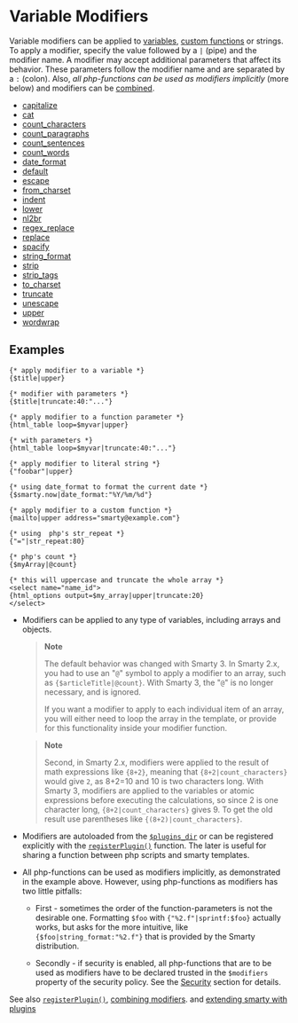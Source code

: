 # Variable Modifiers

Variable modifiers can be applied to
[variables](../language-variables/index.md), [custom functions](../language-custom-functions/index.md)
or strings. To apply a modifier,
specify the value followed by a `|` (pipe) and the modifier name. A
modifier may accept additional parameters that affect its behavior.
These parameters follow the modifier name and are separated by a `:`
(colon). Also, *all php-functions can be used as modifiers implicitly*
(more below) and modifiers can be
[combined](../language-combining-modifiers.md).

- [capitalize](language-modifier-capitalize.md)
- [cat](language-modifier-cat.md)
- [count_characters](language-modifier-count-characters.md)
- [count_paragraphs](language-modifier-count-paragraphs.md)
- [count_sentences](language-modifier-count-sentences.md)
- [count_words](language-modifier-count-words.md)
- [date_format](language-modifier-date-format.md)
- [default](language-modifier-default.md)
- [escape](language-modifier-escape.md)
- [from_charset](language-modifier-from-charset.md)
- [indent](language-modifier-indent.md)
- [lower](language-modifier-lower.md)
- [nl2br](language-modifier-nl2br.md)
- [regex_replace](language-modifier-regex-replace.md)
- [replace](language-modifier-replace.md)
- [spacify](language-modifier-spacify.md)
- [string_format](language-modifier-string-format.md)
- [strip](language-modifier-strip.md)
- [strip_tags](language-modifier-strip-tags.md)
- [to_charset](language-modifier-to-charset.md)
- [truncate](language-modifier-truncate.md)
- [unescape](language-modifier-unescape.md)
- [upper](language-modifier-upper.md)
- [wordwrap](language-modifier-wordwrap.md)

## Examples

```smarty
{* apply modifier to a variable *}
{$title|upper}

{* modifier with parameters *}
{$title|truncate:40:"..."}

{* apply modifier to a function parameter *}
{html_table loop=$myvar|upper}

{* with parameters *}
{html_table loop=$myvar|truncate:40:"..."}

{* apply modifier to literal string *}
{"foobar"|upper}

{* using date_format to format the current date *}
{$smarty.now|date_format:"%Y/%m/%d"}

{* apply modifier to a custom function *}
{mailto|upper address="smarty@example.com"}

{* using  php's str_repeat *}
{"="|str_repeat:80}

{* php's count *}
{$myArray|@count}

{* this will uppercase and truncate the whole array *}
<select name="name_id">
{html_options output=$my_array|upper|truncate:20}
</select>
```

- Modifiers can be applied to any type of variables, including arrays
  and objects.

  > **Note**
  >
  > The default behavior was changed with Smarty 3. In Smarty 2.x, you
  > had to use an "`@`" symbol to apply a modifier to an array, such
  > as `{$articleTitle|@count}`. With Smarty 3, the "`@`" is no
  > longer necessary, and is ignored.
  >
  > If you want a modifier to apply to each individual item of an
  > array, you will either need to loop the array in the template, or
  > provide for this functionality inside your modifier function.

  > **Note**
  >
  > Second, in Smarty 2.x, modifiers were applied to the result of
  > math expressions like `{8+2}`, meaning that
  > `{8+2|count_characters}` would give `2`, as 8+2=10 and 10 is two
  > characters long. With Smarty 3, modifiers are applied to the
  > variables or atomic expressions before executing the calculations,
  > so since 2 is one character long, `{8+2|count_characters}`
  > gives 9. To get the old result use parentheses like
  > `{(8+2)|count_characters}`.

- Modifiers are autoloaded from the
  [`$plugins_dir`](../../programmers/api-variables/variable-plugins-dir.md) or can be registered
  explicitly with the [`registerPlugin()`](../../programmers/api-functions/api-register-plugin.md)
  function. The later is useful for sharing a function between php
  scripts and smarty templates.

- All php-functions can be used as modifiers implicitly, as
  demonstrated in the example above. However, using php-functions as
  modifiers has two little pitfalls:

  - First - sometimes the order of the function-parameters is not
    the desirable one. Formatting `$foo` with
    `{"%2.f"|sprintf:$foo}` actually works, but asks for the more
    intuitive, like `{$foo|string_format:"%2.f"}` that is provided
    by the Smarty distribution.

  - Secondly - if security is enabled, all php-functions that are to
    be used as modifiers have to be declared trusted in the
    `$modifiers` property of the security policy. See the
    [Security](../../programmers/advanced-features/advanced-features-security.md) section for details.

See also [`registerPlugin()`](../../programmers/api-functions/api-register-plugin.md), [combining
modifiers](../language-combining-modifiers.md). and [extending smarty with
plugins](../../programmers/plugins.md)
